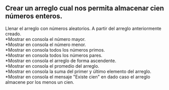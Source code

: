 ## Crear un arreglo cual nos permita almacenar cien números enteros.

Llenar el arreglo con números aleatorios.
A partir del arreglo anteriormente creado.
<br>
*Mostrar en consola el número mayor.
<br>
*Mostrar en consola el número menor.
<br>
*Mostrar en consola todos los números primos.
<br>
*Mostrar en consola todos los números pares.
<br>
*Mostrar en consola el arreglo de forma ascendente.
<br>
*Mostrar en consola el promedio del arreglo.
<br>
*Mostrar en consola la suma del primer y último elemento del arreglo.
<br>
*Mostrar en consola el mensaje "Existe cien" en dado caso el arreglo almacene por los menos un cien.
